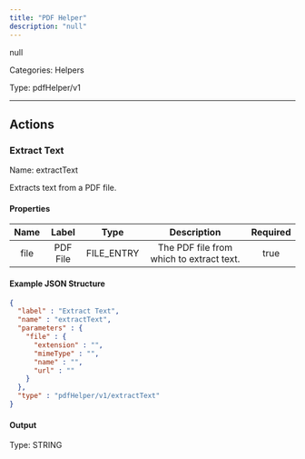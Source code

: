```yaml
---
title: "PDF Helper"
description: "null"
---
```


null


Categories: Helpers


Type: pdfHelper/v1

<hr />




## Actions


### Extract Text
Name: extractText

Extracts text from a PDF file.

#### Properties

|      Name       |      Label     |     Type     |     Description     | Required |
|:---------------:|:--------------:|:------------:|:-------------------:|:--------:|
| file | PDF File | FILE_ENTRY | The PDF file from which to extract text. | true |

#### Example JSON Structure
```json
{
  "label" : "Extract Text",
  "name" : "extractText",
  "parameters" : {
    "file" : {
      "extension" : "",
      "mimeType" : "",
      "name" : "",
      "url" : ""
    }
  },
  "type" : "pdfHelper/v1/extractText"
}
```

#### Output



Type: STRING










